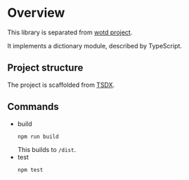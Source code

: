 # Overview
This library is separated from [wotd project](https://github.com/nianjie/wotd).

It implements a dictionary module, described by TypeScript.

## Project structure
The project is scaffolded from [TSDX](https://tsdx.io/).

## Commands
- build
  ```
  npm run build
  ```
  This builds to `/dist`.
- test
  ```
  npm test
  ```
